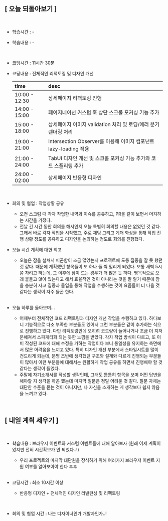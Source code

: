 ## [ 오늘 되돌아보기 ]

<br/>

- 학습시간 : -
- 학습내용 : -

  <br/>

- 코딩시간 : 11시간 30분
- 코딩내용 : 전체적인 리팩토링 및 디자인 개선

  | time          | desc                                                              |
  | :------------ | :---------------------------------------------------------------- |
  | 10:00 - 12:30 | 상세페이지 리팩토링 진행                                          |
  | 14:00 - 15:00 | 페이지네이션 커스텀 훅 상단 스크롤 포커싱 기능 추가               |
  | 15:00 - 18:00 | 상세페이지 이미지 validation 처리 및 로딩/에러 분기 렌더링 처리   |
  | 19:00 - 21:00 | Intersection Observer를 이용해 이미지 컴포넌트 lazy-loading 적용  |
  | 21:00 - 24:00 | TabUI 디자인 개선 및 스크롤 포커싱 기능 추가와 코드 스플리팅 추가 |
  | 24:00 - 02:00 | 상세페이지 반응형 디자인                                          |

  <br/>

- 회의 및 협업 : 작업상황 공유

  - 오전 스크럼 때 각자 작업한 내역과 이슈를 공유하고, PR을 같이 보면서 머지하는 시간을 가졌다.
  - 전날 긴 시간 동안 회의를 해서인지 오늘 특별히 회의할 내용은 없었던 것 같다. 그래서 바로 각자 작업을 시작했고, 주로 채팅 그리고 게더 화상을 통해 작업 진행 상황 정도를 공유하고 디자인을 논의하는 정도로 회의를 진행했다.

- 오늘 시간 계획에 대한 회고

  - 오늘은 잠을 설쳐서 피곤함이 조금 많았는지 프로젝트에 도통 집중을 잘 못 했던 것 같다. 때문에 계획했던 항목들이 또 하나 둘 씩 밀리게 되었다. 보통 새벽 5시쯤 자려고 하는데, 그 이후에 잠이 드는 경우가 더 많은 듯 하다. 맹목적으로 오래 붙들고 앉아 있는다고 해서 효율적인 것이 아니라는 것을 잘 알기 때문에 잠을 충분히 자고 집중과 몰입을 통해 작업을 수행하는 것이 요즘들어 더 나을 것 같다는 생각이 자주 들곤 한다.

  <br/>

- 오늘 하루를 돌아보며...

  - 어제부터 전체적인 코드 리팩토링과 디자인 개선 작업을 수행하고 있다. 하다보니 기능적으로 다소 부족한 부분들도 있어서 그런 부분들은 같이 추가하는 식으로 진행하고 있다. 다만 리팩토링인데 오히려 코드량이 늘어나거나 조금 더 지저분해져서 스파게티화 되는 듯한 느낌을 받았다. 각자 작업 방식이 다르고, 또 이미 작성된 코드에 대해 수정을 가하는 작업이다 보니 통일성을 유지하는 측면에서 많은 어려움을 느끼고 있다. 특히 디자인 개선 부분에서 스타일시트를 많이 건드리게 되는데, 분명 초반에 생각했던 구조와 설계와 다르게 진행되는 부분들이 많아서 이런 부분들에 대해서는 원활하게 작업 공유를 하면서 진행해야 할 것 같다는 생각이 들었다.
  - 주말에 자기소개서를 작성할 생각인데, 그래도 틈틈히 항목을 보며 어떤 답변을 해야할 지 생각을 하곤 했는데 마지막 질문은 정말 어려운 것 같다. 질문 자체는 대단한 수준을 묻는 것이 아니지만, 나 자신을 소개하는 게 생각보다 쉽지 않음을 느끼고 있다.

<br/>

## [ 내일 계획 세우기 ]

<br/>

- 학습내용 : 브라우저 이벤트와 커스텀 이벤트들에 대해 알아보자 (원래 어제 계획이었지만 전혀 시간확보가 안 되었다..!)

  - 우리 프로젝트의 마지막 대단원을 장식하기 위해 여러가지 브라우저 이벤트 지원 여부를 알아보아야 한다 후후

  <br/>

- 코딩시간 : 최소 10시간 이상

  - 반응형 디자인 + 전체적인 디자인 리밸런싱 및 리팩토링

    <br/>

- 회의 및 협업 시간 : 나는 디자이너인가 개발자인가..!
